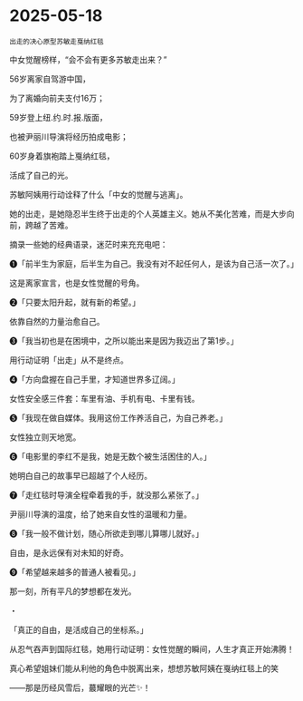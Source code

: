# 2025-05-18

`出走的决心原型苏敏走戛纳红毯`

中女觉醒榜样，“会不会有更多苏敏走出来？”

56岁离家自驾游中国，

为了离婚向前夫支付16万；

59岁登上纽.约.时.报.版面，

也被尹丽川导演将经历拍成电影；

60岁身着旗袍踏上戛纳红毯，

活成了自己的光。

苏敏阿姨用行动诠释了什么「中女的觉醒与逃离」。

她的出走，是她隐忍半生终于出走的个人英雄主义。她从不美化苦难，而是大步向前，跨越了苦难。

摘录一些她的经典语录，迷茫时来充充电吧：

❶「前半生为家庭，后半生为自己。我没有对不起任何人，是该为自己活一次了。」

这是离家宣言，也是女性觉醒的号角。

❷「只要太阳升起，就有新的希望。」

依靠自然的力量治愈自己。

❸「我当初也是在困境中，之所以能出来是因为我迈出了第1步。」

用行动证明「出走」从不是终点。

❹「方向盘握在自己手里，才知道世界多辽阔。」

女性安全感三件套：车里有油、手机有电、卡里有钱。

❺「我现在做自媒体。我用这份工作养活自己，为自己养老。」

女性独立则天地宽。

❻「电影里的李红不是我，她是无数个被生活困住的人。」

她明白自己的故事早已超越了个人经历。

❼「走红毯时导演全程牵着我的手，就没那么紧张了。」

尹丽川导演的温度，给了她来自女性的温暖和力量。

❽「我一般不做计划，随心所欲走到哪儿算哪儿就好。」

自由，是永远保有对未知的好奇。

❾「希望越来越多的普通人被看见。」

那一刻，所有平凡的梦想都在发光。

・

「真正的自由，是活成自己的坐标系。」

从忍气吞声到国际红毯，她用行动证明：女性觉醒的瞬间，人生才真正开始沸腾！

真心希望姐妹们能从利他的角色中脱离出来，想想苏敏阿姨在戛纳红毯上的笑

——那是历经风雪后，蕞耀眼的光芒✨！
